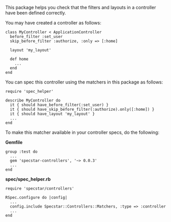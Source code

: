 This package helps you check that the filters and layouts in a controller have been defined correctly.

You may have created a controller as follows:

    class MyController < ApplicationController
      before_filter :set_user
      skip_before_filter :authorize, :only => [:home]

      layout 'my_layout'

      def home
        ...
      end
    end

You can spec this controller using the matchers in this package as follows:

    require 'spec_helper'

    describe MyController do
      it { should have_before_filter(:set_user) }
      it { should have_skip_before_filter(:authorize).only([:home]) }
      it { should have_layout 'my_layout' }
      ...
    end

To make this matcher available in your controller specs, do the following:

**Gemfile**

    group :test do
      ...
      gem 'specstar-controllers', '~> 0.0.3'
      ...
    end

**spec/spec_helper.rb**

    require 'specstar/controllers'

    RSpec.configure do |config|
      ...
      config.include Specstar::Controllers::Matchers, :type => :controller
      ...
    end


